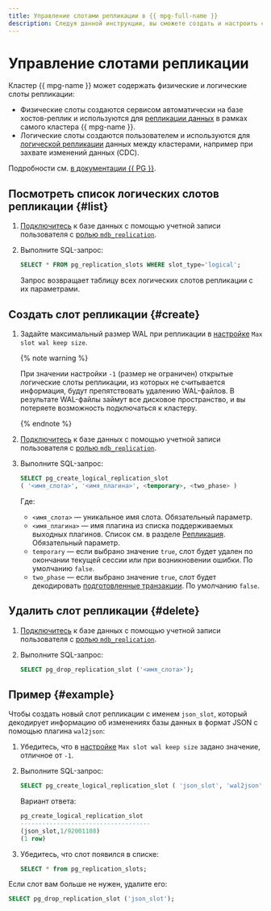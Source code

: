 ```yaml
---
title: Управление слотами репликации в {{ mpg-full-name }}
description: Следуя данной инструкции, вы сможете создать и настроить слот репликации.
---
```


# Управление слотами репликации

Кластер {{ mpg-name }} может содержать физические и логические слоты репликации:

* Физические слоты создаются сервисом автоматически на базе хостов-реплик и используются для [репликации данных](../concepts/replication.md) в рамках самого кластера {{ mpg-name }}.
* Логические слоты создаются пользователем и используются для [логической репликации](../concepts/replication.md#logical-decoding) данных между кластерами, например при захвате изменений данных (CDC).

Подробности см. [в документации {{ PG }}](https://www.postgresql.org/docs/current/logicaldecoding.html).

## Посмотреть список логических слотов репликации {#list}

1. [Подключитесь](connect.md) к базе данных с помощью учетной записи пользователя с [ролью `mdb_replication`](../concepts/roles.md#mdb-replication).
1. Выполните SQL-запрос:

    ```sql
    SELECT * FROM pg_replication_slots WHERE slot_type='logical';
    ```

    Запрос возвращает таблицу всех логических слотов репликации с их параметрами.

## Создать слот репликации {#create}

1. Задайте максимальный размер WAL при репликации в [настройке](../concepts/settings-list.md#setting-max-slot-wal-keep-size) `Max slot wal keep size`.

    {% note warning %}

    При значении настройки `-1` (размер не ограничен) открытые логические слоты репликации, из которых не считывается информация, будут препятствовать удалению WAL-файлов. В результате WAL-файлы займут все дисковое пространство, и вы потеряете возможность подключаться к кластеру.

    {% endnote %}

1. [Подключитесь](connect.md) к базе данных с помощью учетной записи пользователя с [ролью `mdb_replication`](../concepts/roles.md#mdb-replication).
1. Выполните SQL-запрос:

    ```sql
    SELECT pg_create_logical_replication_slot 
    ( '<имя_слота>', '<имя_плагина>', <temporary>, <two_phase> )
    ```

    Где:

    * `<имя_слота>` — уникальное имя слота. Обязательный параметр.
    * `<имя_плагина>` — имя плагина из списка поддерживаемых выходных плагинов. Список см. в разделе [Репликация](../concepts/replication.md#logical-decoding). Обязательный параметр.
    * `temporary` — если выбрано значение `true`, слот будет удален по окончании текущей сессии или при возникновении ошибки. По умолчанию `false`.
    * `two_phase` — если выбрано значение `true`, слот будет декодировать [подготовленные транзакции](https://www.postgresql.org/docs/current/sql-prepare-transaction.html). По умолчанию `false`.

## Удалить слот репликации {#delete}

1. [Подключитесь](connect.md) к базе данных с помощью учетной записи пользователя с [ролью `mdb_replication`](../concepts/roles.md#mdb-replication).
1. Выполните SQL-запрос:

    ```sql
    SELECT pg_drop_replication_slot ('<имя_слота>');
    ```

## Пример {#example}

Чтобы создать новый слот репликации с именем `json_slot`, который декодирует информацию об изменениях базы данных в формат JSON с помощью плагина `wal2json`:

1. Убедитесь, что в [настройке](../concepts/settings-list.md#setting-max-slot-wal-keep-size) `Max slot wal keep size` задано значение, отличное от `-1`.
1. Выполните SQL-запрос:

    ```sql
    SELECT pg_create_logical_replication_slot ( 'json_slot', 'wal2json', false, false );
    ```

    Вариант ответа:

    ```sql
    pg_create_logical_replication_slot 
    ------------------------------------
    (json_slot,1/92001108)
    (1 row)
    ```

1. Убедитесь, что слот появился в списке:

    ```sql
    SELECT * from pg_replication_slots;
    ```

Если слот вам больше не нужен, удалите его:

```sql
SELECT pg_drop_replication_slot ('json_slot');
```
